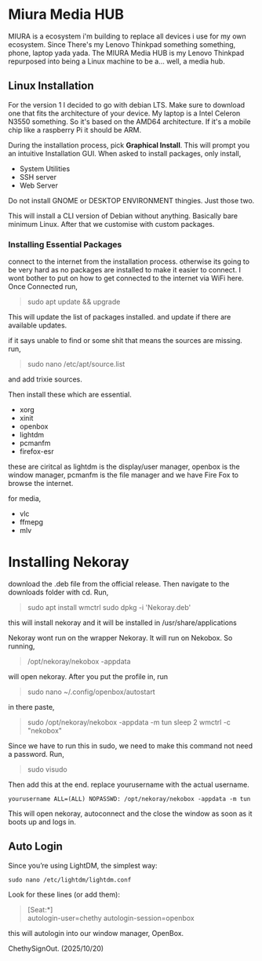 # Miura Media HUB
MIURA is a ecosystem i'm building to replace all devices i use for my own ecosystem. Since There's my Lenovo Thinkpad something something, phone, laptop yada yada. The MIURA Media HUB is my Lenovo Thinkpad repurposed into being a Linux machine to be a... well, a media hub. 

## Linux Installation
For the version 1 I decided to go with debian LTS. Make sure to download one that fits the architecture of your device. My laptop is a Intel Celeron N3550 something. So it's based on the AMD64 architecture. If it's a mobile chip like a raspberry Pi it should be ARM.

During the installation process, pick **Graphical Install**. This will prompt you an intuitive Installation GUI. When asked to install packages, only install,

 - System Utilities
 - SSH server 
 - Web Server

Do not install GNOME or DESKTOP ENVIRONMENT thingies. Just those two.

This will install a CLI version of Debian without anything. Basically bare minimum Linux. After that we customise with custom packages.

### Installing Essential Packages
connect to the internet from the installation process. otherwise its going to be very hard as no packages are installed to make it easier to connect. I wont bother to put on how to get connected to the internet via WiFi here.
Once Connected run,

> sudo apt update && upgrade

This will update the list of packages installed. and update if there are available updates.

if it says unable to find or some shit that means the sources are missing. run,

> sudo nano /etc/apt/source.list

and add trixie sources.

Then install these which are essential.
 
- xorg
- xinit
- openbox
- lightdm
- pcmanfm
- firefox-esr

these are ciritcal as lightdm is the display/user manager, openbox is the window manager, pcmanfm is the file manager and we have Fire Fox to browse the internet.

for media,

- vlc
- ffmepg
- mlv

# Installing Nekoray

download the .deb file from the official release. Then navigate to the downloads folder with cd. Run,

> sudo apt install wmctrl
> sudo dpkg -i 'Nekoray.deb'

this will install nekoray and it will be installed in /usr/share/applications

Nekoray wont run on the wrapper Nekoray. It will run on Nekobox. So running,

> /opt/nekoray/nekobox -appdata

 will open nekoray. After you put the profile in, run

> sudo nano ~/.config/openbox/autostart

in there paste,

> sudo /opt/nekoray/nekobox -appdata -m tun
> sleep 2
> wmctrl -c "nekobox"

Since we have to run this in sudo, we need to make this command not need a password. Run,

> sudo visudo

Then add this at the end. replace yourusername with the actual username.

`yourusername ALL=(ALL) NOPASSWD: /opt/nekoray/nekobox -appdata -m tun`

This will open nekoray, autoconnect and the close the window as soon as it boots up and logs in. 

## Auto Login

Since you’re using LightDM, the simplest way:

`sudo nano /etc/lightdm/lightdm.conf` 

Look for these lines (or add them):

>[Seat:*]  
autologin-user=chethy 
autologin-session=openbox

this will autologin into our window manager, OpenBox.

ChethySignOut. (2025/10/20)
